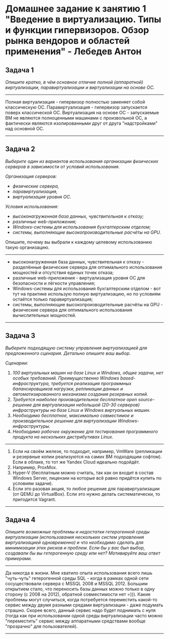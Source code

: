 # Домашнее задание к занятию 1 "Введение в виртуализацию. Типы и функции гипервизоров. Обзор рынка вендоров и областей применения" - Лебедев Антон

## Задача 1

*Опишите кратко, в чём основное отличие полной (аппаратной) виртуализации, паравиртуализации и виртуализации на основе ОС.*

---

Полная виртуализация - гипервизор полностью заменяет собой классическую ОС.
Паравиртуализация - гипервизор запускается поверх классической ОС.
Виртуализация на основе ОС - запускаемые ВМ не являются полноценными машинами с произвольной ОС, а фактически являются изолированными друг от друга "надстройками" над основной ОС.

---

## Задача 2

*Выберите один из вариантов использования организации физических серверов в зависимости от условий использования.*

*Организация серверов:*

- *физические сервера,*
- *паравиртуализация,*
- *виртуализация уровня ОС.*

*Условия использования:*

- *высоконагруженная база данных, чувствительная к отказу;*
- *различные web-приложения;*
- *Windows-системы для использования бухгалтерским отделом;*
- *системы, выполняющие высокопроизводительные расчёты на GPU.*

Опишите, почему вы выбрали к каждому целевому использованию такую организацию.

---

- высоконагруженная база данных, чувствительная к отказу - разделённые физические сервера для оптимального использования мощностей и отсутствия единых точек отказа;
- различные web-приложения - виртуализация уровня ОС для безопасности и лёгкости управления;
- Windows-системы для использования бухгалтерским отделом - вот тут на практике использую полную виртуализацию, но по условиям остаётся только паравиртуализация;
- системы, выполняющие высокопроизводительные расчёты на GPU - физические сервера для оптимального использования вычислительных мощностей.

---

## Задача 3

*Выберите подходящую систему управления виртуализацией для предложенного сценария. Детально опишите ваш выбор.*

*Сценарии:*

1. *100 виртуальных машин на базе Linux и Windows, общие задачи, нет особых требований. Преимущественно Windows based-инфраструктура, требуется реализация программных балансировщиков нагрузки, репликации данных и автоматизированного механизма создания резервных копий.*
2. *Требуется наиболее производительное бесплатное open source-решение для виртуализации небольшой (20-30 серверов) инфраструктуры на базе Linux и Windows виртуальных машин.*
3. *Необходимо бесплатное, максимально совместимое и производительное решение для виртуализации Windows-инфраструктуры.*
4. *Необходимо рабочее окружение для тестирования программного продукта на нескольких дистрибутивах Linux.*

---

1. Если на своём железе, то подходит, например, VmWare (репликации и резервные копии реализуются на самих ВМ подходящим софтом). Если в облаке, то тот же Yandex Cloud идеально подойдёт.
2. Например, ProxMox.
3. Hyper-V (бесплатным можно считать, так как он входит в состав Windows Server, лицензии на которые всё равно придётся купить по условиям задачи).
4. Если это разовая акция, то любое решение для паравиртуализации (от QEMU до VirtualBox). Если это нужно делать систематически, то пригодится Vagrant.

---

## Задача 4

*Опишите возможные проблемы и недостатки гетерогенной среды виртуализации (использования нескольких систем управления виртуализацией одновременно) и что необходимо сделать для минимизации этих рисков и проблем. Если бы у вас был выбор, создавали бы вы гетерогенную среду или нет? Мотивируйте ваш ответ примерами.*

---

Да никогда в жизни. Мне хватило опыта использования всего лишь "чуть-чуть" гетерогенной среды SQL - когда в рамках одной сети сосуществовали сервера с MSSQL 2008 и MSSQL 2012. Большим открытием стало, что переносить базы данных можно только в одну сторону (с 2008 на 2012), обратной совместимости нет =))). Какие проблемы могут случиться, когда потребуется переместить какой-то сервис между двумя разными средами виртуализации - даже подумать страшно. Скорее всего, данный сервис надо будет поднимать с нуля (тогда как при использовании одной среды виртуализации часто можно "переместить" сервис между аппаратными средствами вообще "прозрачно" для пользователей).

---
